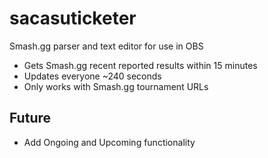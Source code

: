 # sacasuticketer
Smash.gg parser and text editor for use in OBS
* Gets Smash.gg recent reported results within 15 minutes
* Updates everyone ~240 seconds
* Only works with Smash.gg tournament URLs
## Future
* Add Ongoing and Upcoming functionality
